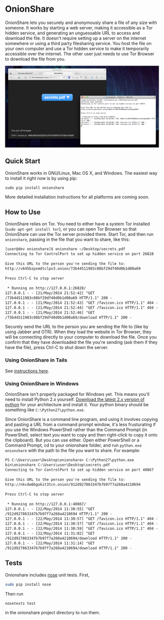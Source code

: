 # OnionShare

OnionShare lets you securely and anonymously share a file of any size with someone. It works by starting a web server, making it accessible as a Tor hidden service, and generating an unguessable URL to access and download the file. It doesn't require setting up a server on the internet somewhere or using a third party filesharing service. You host the file on your own computer and use a Tor hidden service to make it temporarily accessible over the internet. The other user just needs to use Tor Browser to download the file from you.

![Screenshot](/screenshot.png)

## Quick Start

OnionShare works in GNU/Linux, Mac OS X, and Windows. The easiest way to install it right now is by using pip:

    sudo pip install onionshare

More detailed installation instructions for all platforms are coming soon.

## How to Use

OnionShare relies on Tor. You need to either have a system Tor installed (`sudo apt-get install tor`), or you can open Tor Browser so that OnionShare can use the Tor server provided there. Start Tor, and then run `onionshare`, passing in the file that you want to share, like this:

    [user@dev onionshare]$ onionshare ~/Desktop/secrets.pdf
    Connecting to Tor ControlPort to set up hidden service on port 26828

    Give this URL to the person you're sending the file to:
    http://v645bzpxmdtclpv3.onion/73b44511983c08bf29df40d0b1d00a69

    Press Ctrl-C to stop server

     * Running on http://127.0.0.1:26828/
    127.0.0.1 - - [21/May/2014 21:52:42] "GET /73b44511983c08bf29df40d0b1d00a69 HTTP/1.1" 200 -
    127.0.0.1 - - [21/May/2014 21:52:43] "GET /favicon.ico HTTP/1.1" 404 -
    127.0.0.1 - - [21/May/2014 21:52:44] "GET /favicon.ico HTTP/1.1" 404 -
    127.0.0.1 - - [21/May/2014 21:52:46] "GET /73b44511983c08bf29df40d0b1d00a69/download HTTP/1.1" 200 -

Securely send the URL to the person you are sending the file to (like by using Jabber and OTR). When they load the website in Tor Browser, they will be connecting directly to your computer to download the file. Once you confirm that they have downloaded the file you're sending (ask them if they have the file), press Ctrl-C to shut down the server.

### Using OnionShare in Tails

See [instructions here](/tails/README.md).

### Using OnionShare in Windows

OnionShare isn't properly packaged for Windows yet. This means you'll need to install Python 2.x yourself. [Download the latest 2.x version of python](https://www.python.org/downloads/) for your architecture and install it. Your python binary should be something like `C:\Python27\python.exe`.

Since OnionShare is a command line program, and using it involves copying and pasting a URL from a command prompt window, it's less frusturating if you use the Windows PowerShell rather than the Command Prompt (in PowerShell, select text you want to copy and then right-click to copy it onto the clipboard). But you can use either. Open either PowerShell or a Command Prompt, cd to your onionshare folder, and run `python.exe onionshare` with the path to the file you want to share. For example:

    PS C:\Users\user\Desktop\onionshare> C:\Python27\python.exe bin\onionshare C:\Users\user\Desktop\secrets.pdf
    Connecting to Tor ControlPort to set up hidden service on port 40867

    Give this URL to the person you're sending the file to:
    http://nkcdw6bgokit3tcn.onion/912d927863347b7b97f7a268a4210694

    Press Ctrl-C to stop server

     * Running on http://127.0.0.1:40867/
    127.0.0.1 - - [22/May/2014 11:30:55] "GET /912d927863347b7b97f7a268a4210694 HTTP/1.1" 200 -
    127.0.0.1 - - [22/May/2014 11:30:57] "GET /favicon.ico HTTP/1.1" 404 -
    127.0.0.1 - - [22/May/2014 11:30:57] "GET /favicon.ico HTTP/1.1" 404 -
    127.0.0.1 - - [22/May/2014 11:30:59] "GET /favicon.ico HTTP/1.1" 404 -
    127.0.0.1 - - [22/May/2014 11:31:02] "GET /912d927863347b7b97f7a268a4210694/download HTTP/1.1" 200 -
    127.0.0.1 - - [22/May/2014 11:31:14] "GET /912d927863347b7b97f7a268a4210694/download HTTP/1.1" 200 -

## Tests

Onionshare includes [nose](https://nose.readthedocs.org/en/latest/) unit tests. First,

```sh
sudo pip install nose
```

Then run

```sh
nosetests test
```

in the onionshare project directory to run them.
